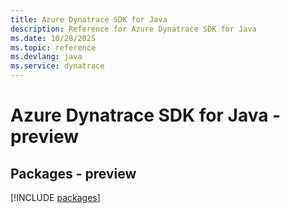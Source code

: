 ```yaml
---
title: Azure Dynatrace SDK for Java
description: Reference for Azure Dynatrace SDK for Java
ms.date: 10/28/2025
ms.topic: reference
ms.devlang: java
ms.service: dynatrace
---
```

# Azure Dynatrace SDK for Java - preview
## Packages - preview
[!INCLUDE [packages](dynatrace-index.md)]